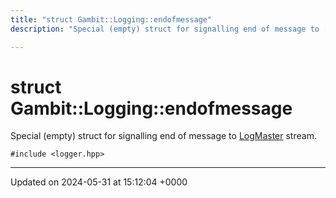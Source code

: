 ```yaml
---
title: "struct Gambit::Logging::endofmessage"
description: "Special (empty) struct for signalling end of message to [LogMaster]() stream. "

---
```


# struct Gambit::Logging::endofmessage



Special (empty) struct for signalling end of message to [LogMaster]() stream. 


`#include <logger.hpp>`

-------------------------------

Updated on 2024-05-31 at 15:12:04 +0000